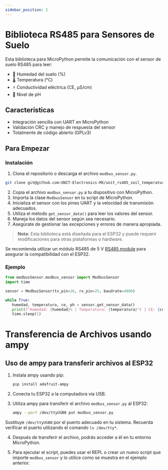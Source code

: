 ```yaml
---
sidebar_position: 2
---
```


# Biblioteca RS485 para Sensores de Suelo

Esta biblioteca para MicroPython permite la comunicación con el sensor de suelo RS485 para leer:

- 🌱 Humedad del suelo (%)
- 🌡️ Temperatura (°C)
- ⚡ Conductividad eléctrica (CE, µS/cm)
- 🧪 Nivel de pH

## Características

- Integración sencilla con UART en MicroPython
- Validación CRC y manejo de respuesta del sensor
- Totalmente de código abierto (GPLv3)

## Para Empezar

### Instalación

1. Clona el repositorio o descarga el archivo `modbus_sensor.py`.

``` bash
git clone git@github.com:UNIT-Electronics-MX/unit_rs485_soil_temperature_humity_ec_ph_library_micropython.git
```

2. Copia el archivo `modbus_sensor.py` a tu dispositivo con MicroPython.
3. Importa la clase `ModbusSensor` en tu script de MicroPython.
4. Inicializa el sensor con los pines UART y la velocidad de transmisión adecuados.
5. Utiliza el método `get_sensor_data()` para leer los valores del sensor.
6. Maneja los datos del sensor según sea necesario.
7. Asegúrate de gestionar las excepciones y errores de manera apropiada.

> **Nota:** Esta biblioteca está diseñada para el ESP32 y puede requerir modificaciones para otras plataformas o hardware.

Se recomienda utilizar un módulo RS485 de 5 V [RS485 module](https://uelectronics.com/producto/convertidor-de-senal-ttl-a-rs485/) para asegurar la compatibilidad con el ESP32.

### Ejemplo

```python
from modbusSensor.modbus_sensor import ModbusSensor
import time

sensor = ModbusSensor(tx_pin=26, rx_pin=25, baudrate=4800)

while True:
   humedad, temperatura, ce, ph = sensor.get_sensor_data()
   print(f"Humedad: {humedad}% | Temperatura: {temperatura}°C | CE: {ce} µS/cm | pH: {ph}")
   time.sleep(1)
```

# Transferencia de Archivos usando ampy 
## Uso de ampy para transferir archivos al ESP32

1. Instala ampy usando pip:
   ```bash
   pip install adafruit-ampy
   ```
2. Conecta tu ESP32 a la computadora vía USB.

3. Utiliza ampy para transferir el archivo `modbus_sensor.py` al ESP32:
   ```bash
   ampy --port /dev/ttyUSB0 put modbus_sensor.py
   ```

Sustituye `/dev/ttyUSB0` por el puerto adecuado en tu sistema. Recuerda verificar el puerto utilizando el comando `ls /dev/tty*`.

4. Después de transferir el archivo, podrás acceder a él en tu entorno MicroPython.

5. Para ejecutar el script, puedes usar el REPL o crear un nuevo script que importe `modbus_sensor` y lo utilice como se muestra en el ejemplo anterior.
